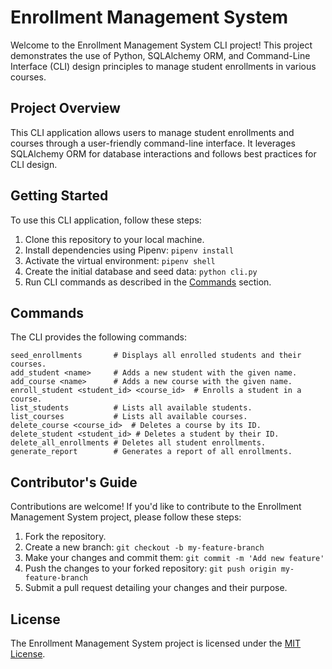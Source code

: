 # Enrollment Management System

Welcome to the Enrollment Management System CLI project! This project demonstrates the use of Python, SQLAlchemy ORM, and Command-Line Interface (CLI) design principles to manage student enrollments in various courses.


## Project Overview

This CLI application allows users to manage student enrollments and courses through a user-friendly command-line interface. It leverages SQLAlchemy ORM for database interactions and follows best practices for CLI design.

## Getting Started

To use this CLI application, follow these steps:

1. Clone this repository to your local machine.
2. Install dependencies using Pipenv: `pipenv install`
3. Activate the virtual environment: `pipenv shell`
4. Create the initial database and seed data: `python cli.py`
5. Run CLI commands as described in the [Commands](#commands) section.

## Commands

The CLI provides the following commands:

```shell
seed_enrollments       # Displays all enrolled students and their courses.
add_student <name>     # Adds a new student with the given name.
add_course <name>      # Adds a new course with the given name.
enroll_student <student_id> <course_id>  # Enrolls a student in a course.
list_students          # Lists all available students.
list_courses           # Lists all available courses.
delete_course <course_id>  # Deletes a course by its ID.
delete_student <student_id> # Deletes a student by their ID.
delete_all_enrollments # Deletes all student enrollments.
generate_report        # Generates a report of all enrollments.
```

## Contributor's Guide
Contributions are welcome! If you'd like to contribute to the Enrollment Management System project, please follow these steps:

1. Fork the repository.
2. Create a new branch: `git checkout -b my-feature-branch`
3. Make your changes and commit them: `git commit -m 'Add new feature'`
4. Push the changes to your forked repository: `git push origin my-feature-branch`
5. Submit a pull request detailing your changes and their purpose.


## License
The Enrollment Management System project is licensed under the [MIT License](https://choosealicense.com/licenses/mit/).


